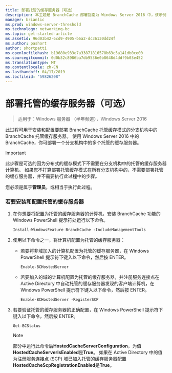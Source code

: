 ```yaml
---
title: 部署托管的缓存服务器（可选）
description: 本主题是 BranchCache 部署指南为 Windows Server 2016 中，该示例演示了如何部署 BranchCache 在分布式和托管缓存模式下以优化分支机构中的 WAN 带宽使用情况的一部分
manager: brianlic
ms.prod: windows-server-threshold
ms.technology: networking-bc
ms.topic: get-started-article
ms.assetid: 96d03b42-6cd9-4905-b6a2-dc36130dd24f
ms.author: pashort
author: shortpatti
ms.openlocfilehash: b19680e933e7a33871816578b63c5a141db0ce00
ms.sourcegitcommit: 0d0b32c8986ba7db9536e0b8648d4ddf9b03e452
ms.translationtype: MT
ms.contentlocale: zh-CN
ms.lasthandoff: 04/17/2019
ms.locfileid: "59826208"
---
```

# <a name="deploy-hosted-cache-servers-optional"></a>部署托管的缓存服务器（可选）

>适用于：Windows 服务器 （半年频道），Windows Server 2016

此过程可用于安装和配置要部署 BranchCache 托管缓存模式的分支机构中的 BranchCache 托管缓存服务器。 使用 Windows Server 2016 中的 BranchCache，你可部署一个分支机构中的多个托管的缓存服务器。  
  
> [!IMPORTANT]  
> 此步骤是可选的因为分布式的缓存模式下不需要在分支机构中的托管的缓存服务器计算机。 如果您不打算部署托管缓存模式在所有分支机构中的，不需要部署托管的缓存服务器，并不需要执行此过程中的步骤。  
  
您必须是属于**管理员**，或相当于执行此过程。  
  
### <a name="to-install-and-configure-a-hosted-cache-server"></a>若要安装和配置托管的缓存服务器  
  
1.  在你想要将配置为托管的缓存服务器的计算机，安装 BranchCache 功能的 Windows PowerShell 提示符处运行以下命令。  
  
    `Install-WindowsFeature BranchCache -IncludeManagementTools`  
  
2.  使用以下命令之一，将计算机配置为托管的缓存服务器：  
  
    -   若要将非域加入的计算机配置为托管的缓存服务器，在 Windows PowerShell 提示符下键入以下命令，然后按 ENTER。  
  
        `Enable-BCHostedServer`  
  
    -   若要加入的域的计算机配置为托管的缓存服务器，并注册服务连接点在 Active Directory 中自动托管的缓存服务器发现的客户端计算机，在 Windows PowerShell 提示符下键入以下命令，然后按 ENTER。  
  
        `Enable-BCHostedServer -RegisterSCP`  
  
3.  若要验证托管的缓存服务器的正确配置，在 Windows PowerShell 提示符下键入以下命令，然后按 ENTER。  
  
    `Get-BCStatus`  
  
    > [!NOTE]  
    > 部分中运行此命令后**HostedCacheServerConfiguration**，为值**HostedCacheServerIsEnabled**是**True**。 如果在 Active Directory 中的值为注册服务连接点 (SCP) 域已加入托管的缓存服务器配置**HostedCacheScpRegistrationEnabled**是**True**。  
  

